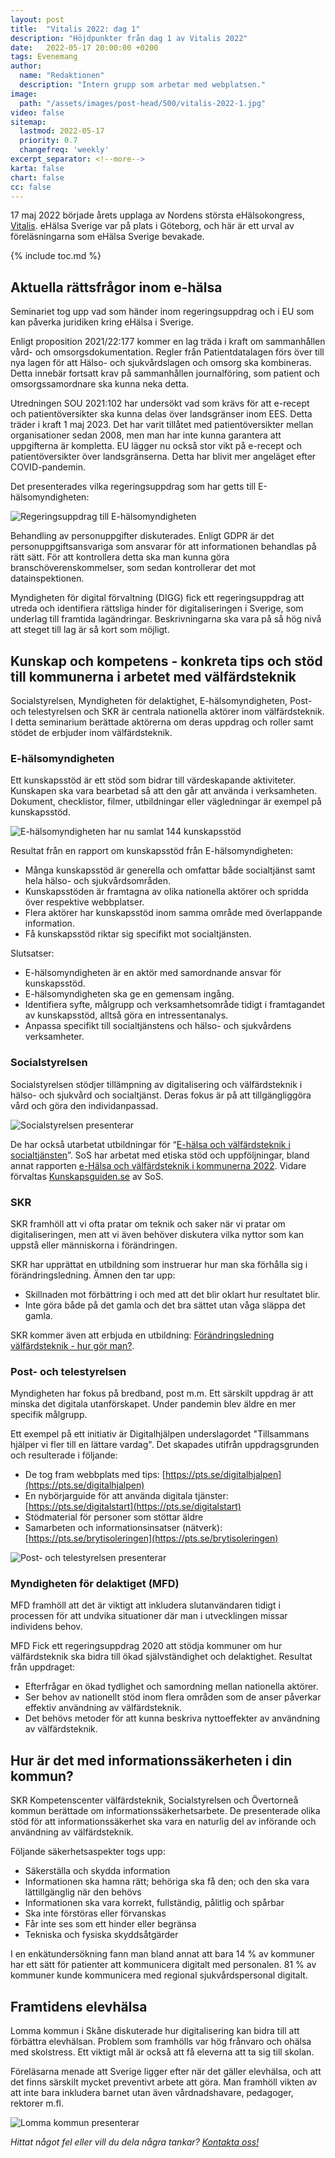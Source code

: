 ```yaml
---
layout: post
title:  "Vitalis 2022: dag 1"
description: "Höjdpunkter från dag 1 av Vitalis 2022"
date:   2022-05-17 20:00:00 +0200
tags: Evenemang
author:
  name: "Redaktionen"
  description: "Intern grupp som arbetar med webplatsen."
image:
  path: "/assets/images/post-head/500/vitalis-2022-1.jpg"
video: false
sitemap:
  lastmod: 2022-05-17
  priority: 0.7
  changefreq: 'weekly'
excerpt_separator: <!--more-->
karta: false
chart: false
cc: false
---
```



17 maj 2022 började årets upplaga av Nordens största eHälsokongress, [Vitalis](https://vitalis.nu/). eHälsa Sverige var på plats i Göteborg, och här är ett urval av föreläsningarna som eHälsa Sverige bevakade.

<!--more-->

{% include toc.md %}

## Aktuella rättsfrågor inom e-hälsa
Seminariet tog upp vad som händer inom regeringsuppdrag och i EU som kan påverka juridiken kring eHälsa i Sverige.

Enligt proposition 2021/22:177 kommer en lag träda i kraft om sammanhållen vård- och omsorgsdokumentation. Regler från Patientdatalagen förs över till nya lagen för att Hälso- och sjukvårdslagen och omsorg ska kombineras. Detta innebär fortsatt krav på sammanhållen journalföring, som patient och omsorgssamordnare ska kunna neka detta.

Utredningen SOU 2021:102 har undersökt vad som krävs för att e-recept och patientöversikter ska kunna delas över landsgränser inom EES. Detta träder i kraft 1 maj 2023. Det har varit tillåtet med patientöversikter mellan organisationer sedan 2008, men man har inte kunna garantera att uppgifterna är kompletta. EU lägger nu också stor vikt på e-recept och patientöversikter över landsgränserna. Detta har blivit mer angeläget efter COVID-pandemin.

Det presenterades vilka regeringsuppdrag som har getts till E-hälsomyndigheten:

![Regeringsuppdrag till E-hälsomyndigheten](/assets/images/post-assets/vitalis-2022-1-1.png "Regeringsuppdrag till E-hälsomyndigheten")

Behandling av personuppgifter diskuterades. Enligt GDPR är det personuppgiftsansvariga som ansvarar för att informationen behandlas på rätt sätt. För att kontrollera detta ska man kunna göra branschöverenskommelser, som sedan kontrollerar det mot datainspektionen.

Myndigheten för digital förvaltning (DIGG) fick ett regeringsuppdrag att utreda och identifiera rättsliga hinder för digitaliseringen i Sverige, som underlag till framtida lagändringar. Beskrivningarna ska vara på så hög nivå att steget till lag är så kort som möjligt.

## Kunskap och kompetens - konkreta tips och stöd till kommunerna i arbetet med välfärdsteknik
Socialstyrelsen, Myndigheten för delaktighet, E-hälsomyndigheten, Post- och telestyrelsen och SKR är centrala nationella aktörer inom välfärdsteknik. I detta seminarium berättade aktörerna om deras uppdrag och roller samt stödet de erbjuder inom välfärdsteknik.

### E-hälsomyndigheten
Ett kunskapsstöd är ett stöd som bidrar till värdeskapande aktiviteter. Kunskapen ska vara bearbetad så att den går att använda i verksamheten. Dokument, checklistor, filmer, utbildningar eller vägledningar är exempel på kunskapsstöd.

![E-hälsomyndigheten har nu samlat 144 kunskapsstöd](/assets/images/post-assets/vitalis-2022-1-2.png "E-hälsomyndigheten har nu samlat 144 kunskapsstöd")

Resultat från en rapport om kunskapsstöd från E-hälsomyndigheten:

* Många kunskapsstöd är generella och omfattar både socialtjänst samt hela hälso- och sjukvårdsområden.
* Kunskapsstöden är framtagna av olika nationella aktörer och spridda över respektive webbplatser.
* Flera aktörer har kunskapsstöd inom samma område med överlappande information.
* Få kunskapsstöd riktar sig specifikt mot socialtjänsten.

Slutsatser:

* E-hälsomyndigheten är en aktör med samordnande ansvar för kunskapsstöd.
* E-hälsomyndigheten ska ge en gemensam ingång.
* Identifiera syfte, målgrupp och verksamhetsområde tidigt i framtagandet av kunskapsstöd, alltså göra en intressentanalys.
* Anpassa specifikt till socialtjänstens och hälso- och sjukvårdens verksamheter.

### Socialstyrelsen
Socialstyrelsen stödjer tillämpning av digitalisering och välfärdsteknik i hälso- och sjukvård och socialtjänst. Deras fokus är på att tillgängliggöra vård och göra den individanpassad.

![Socialstyrelsen presenterar](/assets/images/post-assets/vitalis-2022-1-3.png "Socialstyrelsen presenterar")

De har också utarbetat utbildningar för “[E-hälsa och välfärdsteknik i socialtjänsten](https://utbildning.socialstyrelsen.se/learn)”. SoS har arbetat med etiska stöd och uppföljningar, bland annat rapporten [e-Hälsa och välfärdsteknik i kommunerna 2022](https://www.socialstyrelsen.se/globalassets/sharepoint-dokument/artikelkatalog/ovrigt/2022-5-7897.pdf). Vidare förvaltas [Kunskapsguiden.se](https://kunskapsguiden.se/) av SoS.

### SKR
SKR framhöll att vi ofta pratar om teknik och saker när vi pratar om digitaliseringen, men att vi även behöver diskutera vilka nyttor som kan uppstå eller människorna i förändringen.

SKR har upprättat en utbildning som instruerar hur man ska förhålla sig i förändringsledning. Ämnen den tar upp:

* Skillnaden mot förbättring i och med att det blir oklart hur resultatet blir.
* Inte göra både på det gamla och det bra sättet utan våga släppa det gamla.

SKR kommer även att erbjuda en utbildning: [Förändringsledning välfärdsteknik - hur gör man?](https://skr.se/skr/tjanster/evenemang/hittaevenemang/kalenderhandelser/forandringsledningvalfardsteknikhurgorman.58074.html).

### Post- och telestyrelsen
Myndigheten har fokus på bredband, post m.m. Ett särskilt uppdrag är att minska det digitala utanförskapet. Under pandemin blev äldre en mer specifik målgrupp.

Ett exempel på ett initiativ är Digitalhjälpen underslagordet "Tillsammans hjälper vi fler till en lättare vardag". Det skapades utifrån uppdragsgrunden och resulterade i följande:

* De tog fram webbplats med tips: [https://pts.se/digitalhjalpen](https://pts.se/digitalhjalpen)
* En nybörjarguide för att använda digitala tjänster: [https://pts.se/digitalstart](https://pts.se/digitalstart)
* Stödmaterial för personer som stöttar äldre
* Samarbeten och informationsinsatser (nätverk): [https://pts.se/brytisoleringen](https://pts.se/brytisoleringen)

![Post- och telestyrelsen presenterar](/assets/images/post-assets/vitalis-2022-1-4.png "Post- och telestyrelsen presenterar")

### Myndigheten för delaktiget (MFD)
MFD framhöll att det är viktigt att inkludera slutanvändaren tidigt i processen för att undvika situationer där man i utvecklingen missar individens behov.

MFD Fick ett regeringsuppdrag 2020 att stödja kommuner om hur välfärdsteknik ska bidra till ökad självständighet och delaktighet. Resultat från uppdraget:

* Efterfrågar en ökad tydlighet och samordning mellan nationella aktörer.
* Ser behov av nationellt stöd inom flera områden som de anser påverkar effektiv användning av välfärdsteknik.
* Det behövs metoder för att kunna beskriva nyttoeffekter av användning av välfärdsteknik.

## Hur är det med informationssäkerheten i din kommun?
SKR Kompetenscenter välfärdsteknik, Socialstyrelsen och Övertorneå kommun berättade om informationssäkerhetsarbete. De presenterade olika stöd för att informationssäkerhet ska vara en naturlig del av införande och användning av välfärdsteknik.

Följande säkerhetsaspekter togs upp:

* Säkerställa och skydda information
* Informationen ska hamna rätt; behöriga ska få den; och den ska vara lättillgänglig när den behövs
* Informationen ska vara korrekt, fullständig, pålitlig och spårbar
* Ska inte förstöras eller förvanskas
* Får inte ses som ett hinder eller begränsa
* Tekniska och fysiska skyddsåtgärder

I en enkätundersökning fann man bland annat att bara 14 % av kommuner har ett sätt för patienter att kommunicera digitalt med personalen. 81 % av kommuner kunde kommunicera med regional sjukvårdspersonal digitalt.

## Framtidens elevhälsa
Lomma kommun i Skåne diskuterade hur digitalisering kan bidra till att förbättra elevhälsan. Problem som framhölls var hög frånvaro och ohälsa med skolstress. Ett viktigt mål är också att få eleverna att ta sig till skolan.

Föreläsarna menade att Sverige ligger efter när det gäller elevhälsa, och att det finns särskilt mycket preventivt arbete att göra. Man framhöll vikten av att inte bara inkludera barnet utan även vårdnadshavare, pedagoger, rektorer m.fl.

![Lomma kommun presenterar](/assets/images/post-assets/vitalis-2022-1-4.png "Lomma kommun presenterar")

_Hittat något fel eller vill du dela några tankar? [Kontakta oss!](/index.html#form-message)_